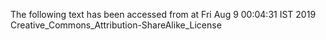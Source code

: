The following text has been accessed from at Fri Aug 9 00:04:31 IST 2019
Creative_Commons_Attribution-ShareAlike_License
